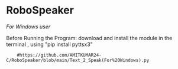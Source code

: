 # RoboSpeaker

*For Windows user*

Before Running the Program:
        download and install the module in the terminal , using "pip install pyttsx3"
        
        #https://github.com/AMITKUMAR24-C/RoboSpeaker/blob/main/Text_2_Speak(For%20Windows).py
